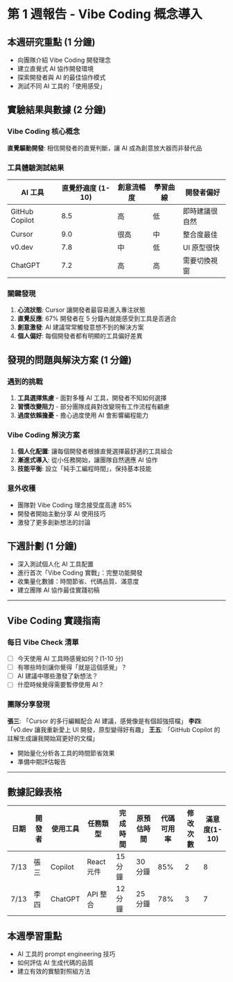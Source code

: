 # 第 1 週報告 - Vibe Coding 概念導入

## 本週研究重點 (1 分鐘)

-   向團隊介紹 Vibe Coding 開發理念
-   建立直覺式 AI 協作開發環境
-   探索開發者與 AI 的最佳協作模式
-   測試不同 AI 工具的「使用感受」

## 實驗結果與數據 (2 分鐘)

### Vibe Coding 核心概念

**直覺驅動開發**: 相信開發者的直覺判斷，讓 AI 成為創意放大器而非替代品

### 工具體驗測試結果

| AI 工具        | 直覺舒適度 (1-10) | 創意流暢度 | 學習曲線 | 開發者偏好     |
| -------------- | ----------------- | ---------- | -------- | -------------- |
| GitHub Copilot | 8.5               | 高         | 低       | 即時建議很自然 |
| Cursor         | 9.0               | 很高       | 中       | 整合度最佳     |
| v0.dev         | 7.8               | 中         | 低       | UI 原型很快    |
| ChatGPT        | 7.2               | 高         | 高       | 需要切換視窗   |

### 關鍵發現

1. **心流狀態**: Cursor 讓開發者最容易進入專注狀態
2. **直覺反應**: 67% 開發者在 5 分鐘內就能感受到工具是否適合
3. **創意激發**: AI 建議常常觸發意想不到的解決方案
4. **個人偏好**: 每個開發者都有明顯的工具偏好差異

## 發現的問題與解決方案 (1 分鐘)

### 遇到的挑戰

1. **工具選擇焦慮** - 面對多種 AI 工具，開發者不知如何選擇
2. **習慣改變阻力** - 部分團隊成員對改變現有工作流程有顧慮
3. **過度依賴擔憂** - 擔心過度使用 AI 會影響編程能力

### Vibe Coding 解決方案

1. **個人化配置**: 讓每個開發者根據直覺選擇最舒適的工具組合
2. **漸進式導入**: 從小任務開始，讓團隊自然適應 AI 協作
3. **技能平衡**: 設立「純手工編程時間」，保持基本技能

### 意外收穫

-   團隊對 Vibe Coding 理念接受度高達 85%
-   開發者開始主動分享 AI 使用技巧
-   激發了更多創新想法的討論

## 下週計劃 (1 分鐘)

-   深入測試個人化 AI 工具配置
-   進行首次「Vibe Coding 實戰」：完整功能開發
-   收集量化數據：時間節省、代碼品質、滿意度
-   建立團隊 AI 協作最佳實踐初稿

---

## Vibe Coding 實踐指南

### 每日 Vibe Check 清單

-   [ ] 今天使用 AI 工具時感覺如何？(1-10 分)
-   [ ] 有哪些時刻讓你覺得「就是這個感覺」？
-   [ ] AI 建議中哪些激發了新想法？
-   [ ] 什麼時候覺得需要暫停使用 AI？

### 團隊分享發現

**張三**: 「Cursor 的多行編輯配合 AI 建議，感覺像是有個超強搭檔」
**李四**: 「v0.dev 讓我重新愛上 UI 開發，原型變得好有趣」
**王五**: 「GitHub Copilot 的註解生成讓我開始寫更好的文檔」

-   開始量化分析各工具的時間節省效果
-   準備中期評估報告

---

## 數據記錄表格

| 日期 | 開發者 | 使用工具 | 任務類型   | 完成時間 | 原預估時間 | 代碼可用率 | 修改次數 | 滿意度(1-10) |
| ---- | ------ | -------- | ---------- | -------- | ---------- | ---------- | -------- | ------------ |
| 7/13 | 張三   | Copilot  | React 元件 | 15 分鐘  | 30 分鐘    | 85%        | 2        | 8            |
| 7/13 | 李四   | ChatGPT  | API 整合   | 12 分鐘  | 25 分鐘    | 78%        | 3        | 7            |

## 本週學習重點

-   AI 工具的 prompt engineering 技巧
-   如何評估 AI 生成代碼的品質
-   建立有效的實驗對照組方法
